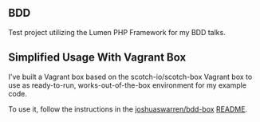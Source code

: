 ## BDD

Test project utilizing the Lumen PHP Framework for my BDD talks.

Simplified Usage With Vagrant Box
---------------------------------

I've built a Vagrant box based on the scotch-io/scotch-box Vagrant box to use as ready-to-run, works-out-of-the-box environment for my example code.

To use it, follow the instructions in the [joshuaswarren/bdd-box](https://github.com/joshuaswarren/bdd-box) [README](https://github.com/joshuaswarren/bdd-box/blob/master/README.md). 
